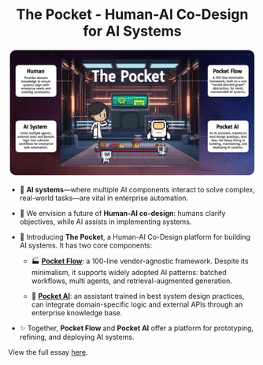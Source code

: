 <h1 align="center">The Pocket - Human-AI Co-Design for AI Systems</h1>

<div align="center">
  <img src="./pocket.png"/>
</div>


- 🧙 **AI systems**—where multiple AI components interact to solve complex, real-world tasks—are vital in enterprise automation. 

- 🌈 We envision a future of **Human-AI co-design**: humans clarify objectives, while AI assists in implementing systems.

- 🔮 Introducing **The Pocket**, a Human-AI Co-Design platform for building AI systems. It has two core components:

    - 🏭 [**Pocket Flow**](./pocketflow.md): a 100-line vendor-agnostic framework. Despite its minimalism, it supports widely adopted AI patterns: batched workflows, multi agents, and retrieval-augmented generation.
    
    - 🤖 [**Pocket AI**](./pocketai.md): an assistant trained in best system design practices, can integrate domain-specific logic and external APIs through an enterprise knowledge base.
    
- ✨ Together, **Pocket Flow** and **Pocket AI** offer a platform for prototyping, refining, and deploying AI systems.


View the full essay [here](https://github.com/The-Pocket/.github/blob/main/profile/essay.md).
